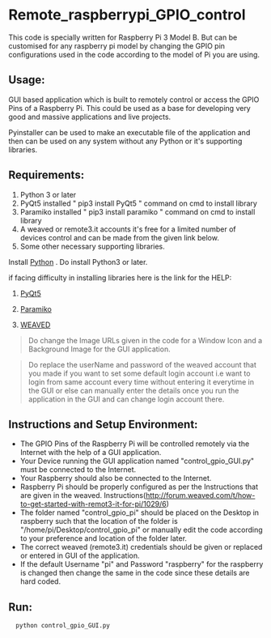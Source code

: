 # Remote_raspberrypi_GPIO_control

This code is specially written for Raspberry Pi 3 Model B. But can be customised for any raspberry pi model by changing the GPIO pin configurations used in the code according to the model of Pi you are using.

## Usage:

GUI based application which is built to remotely control or access the GPIO Pins of a Raspberry Pi. This could be used as a base for developing very good and massive applications and live projects.

Pyinstaller can be used to make an executable file of the application and then can be used on any system without any Python or it's supporting libraries.

## Requirements:

1. Python 3 or later 
2. PyQt5 installed " pip3 install PyQt5 " command on cmd to install library
3. Paramiko installed " pip3 install paramiko " command on cmd to install library
4. A weaved or remote3.it accounts it's free for a limited number of devices control and can be made from the given link below.
5. Some other necessary supporting libraries.

Install  [Python](https://www.python.org/downloads/) . Do install Python3 or later.

if facing difficulty in installing libraries here is the link for the HELP:

1. [PyQt5](https://pypi.python.org/pypi/PyQt5)

2. [Paramiko](http://www.paramiko.org/)

3. [WEAVED](https://www.remot3.it/web/)

> Do change the Image URLs given in the code for a Window Icon and a Background Image for the GUI application.

> Do replace the userName and password of the weaved account that you made if you want to set some default login account i.e want to login from same account every time without entering it everytime in the GUI or else can manually enter the details once you run the application in the GUI and can change login account there. 

## Instructions and Setup Environment:

- The GPIO Pins of the Raspberry Pi will be controlled remotely via the Internet with the help of a GUI application.
- Your Device running the GUI application named "control_gpio_GUI.py" must be connected to the Internet.
- Your Raspberry should also be connected to the Internet.
- Raspberry Pi should be properly configured as per the Instructions that are given in the weaved. Instructions(http://forum.weaved.com/t/how-to-get-started-with-remot3-it-for-pi/1029/6)
- The folder named "control_gpio_pi" should be placed on the Desktop in raspberry such that the location of the folder is  "/home/pi/Desktop/control_gpio_pi" or manually edit the code according to your preference and location of the folder later.
- The correct weaved (remote3.it) credentials should be given or replaced or entered in GUI of the application.
- If the default Username "pi" and Password "raspberry" for the raspberry is changed then change the same in the code since these details are hard coded. 

## Run:

```
  python control_gpio_GUI.py
```
